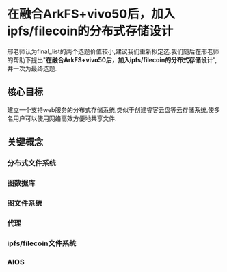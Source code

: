 # 在融合ArkFS+vivo50后，加入ipfs/filecoin的分布式存储设计
邢老师认为final_list的两个选题价值较小,建议我们重新拟定选.我们随后在邢老师的帮助下提出"**在融合ArkFS+vivo50后，加入ipfs/filecoin的分布式存储设计**",并一次为最终选题.
## 核心目标
建立一个支持web服务的分布式存储系统,类似于创建睿客云盘等云存储系统,使多名用户可以使用网络高效方便地共享文件.
## 关键概念
### 分布式文件系统
### 图数据库
### 图文件系统
### 代理
### ipfs/filecoin文件系统
### AIOS